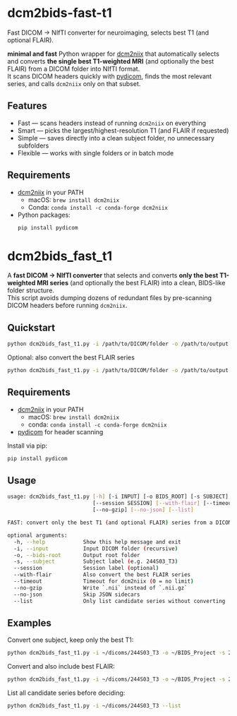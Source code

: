 # dcm2bids-fast-t1
Fast DICOM → NIfTI converter for neuroimaging, selects best T1 (and optional FLAIR).


**minimal and fast** Python wrapper for [dcm2niix](https://github.com/rordenlab/dcm2niix) that automatically selects and converts **the single best T1-weighted MRI** (and optionally the best FLAIR) from a DICOM folder into NIfTI format.  
It scans DICOM headers quickly with [pydicom](https://github.com/pydicom/pydicom), finds the most relevant series, and calls `dcm2niix` only on that subset.

## Features
- Fast — scans headers instead of running `dcm2niix` on everything  
- Smart — picks the largest/highest-resolution T1 (and FLAIR if requested)  
- Simple — saves directly into a clean subject folder, no unnecessary subfolders  
- Flexible — works with single folders or in batch mode  

## Requirements
- [dcm2niix](https://github.com/rordenlab/dcm2niix) in your PATH  
  - macOS: `brew install dcm2niix`  
  - Conda: `conda install -c conda-forge dcm2niix`  
- Python packages:
  ```bash
  pip install pydicom

# dcm2bids_fast_t1

A **fast DICOM → NIfTI converter** that selects and converts **only the best T1-weighted MRI series** (and optionally the best FLAIR) into a clean, BIDS-like folder structure.  
This script avoids dumping dozens of redundant files by pre-scanning DICOM headers before running `dcm2niix`.

## Quickstart

```bash
python dcm2bids_fast_t1.py -i /path/to/DICOM/folder -o /path/to/output -s SUBJECT_ID
```

Optional: also convert the best FLAIR series

```bash
python dcm2bids_fast_t1.py -i /path/to/DICOM/folder -o /path/to/output -s SUBJECT_ID --with-flair
```

## Requirements

- [dcm2niix](https://github.com/rordenlab/dcm2niix) in your PATH  
  - macOS: `brew install dcm2niix`  
  - conda: `conda install -c conda-forge dcm2niix`  
- [pydicom](https://pydicom.github.io/) for header scanning

Install via pip:

```bash
pip install pydicom
```

## Usage

```bash
usage: dcm2bids_fast_t1.py [-h] [-i INPUT] [-o BIDS_ROOT] [-s SUBJECT]
                           [--session SESSION] [--with-flair] [--timeout TIMEOUT]
                           [--no-gzip] [--no-json] [--list]

FAST: convert only the best T1 (and optional FLAIR) series from a DICOM folder.

optional arguments:
  -h, --help            Show this help message and exit
  -i, --input           Input DICOM folder (recursive)
  -o, --bids-root       Output root folder
  -s, --subject         Subject label (e.g. 244S03_T3)
  --session             Session label (optional)
  --with-flair          Also convert the best FLAIR series
  --timeout             Timeout for dcm2niix (0 = no limit)
  --no-gzip             Write `.nii` instead of `.nii.gz`
  --no-json             Skip JSON sidecars
  --list                Only list candidate series without converting
```

## Examples

Convert one subject, keep only the best T1:

```bash
python dcm2bids_fast_t1.py -i ~/dicoms/244S03_T3 -o ~/BIDS_Project -s 244S03_T3
```

Convert and also include best FLAIR:

```bash
python dcm2bids_fast_t1.py -i ~/dicoms/244S03_T3 -o ~/BIDS_Project -s 244S03_T3 --with-flair
```

List all candidate series before deciding:

```bash
python dcm2bids_fast_t1.py -i ~/dicoms/244S03_T3 --list
